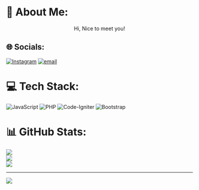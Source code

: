   # 💫 About Me:
  <p align="center">Hi, Nice to meet you!</p>
  
  
  ## 🌐 Socials:
  [![Instagram](https://img.shields.io/badge/Instagram-%23E4405F.svg?logo=Instagram&logoColor=white)](https://instagram.com/@frdnryann_) [![email](https://img.shields.io/badge/Email-D14836?logo=gmail&logoColor=white)](mailto:frdnryann@gmail.com) 
  
  # 💻 Tech Stack:
  ![JavaScript](https://img.shields.io/badge/javascript-%23323330.svg?style=for-the-badge&logo=javascript&logoColor=%23F7DF1E) ![PHP](https://img.shields.io/badge/php-%23777BB4.svg?style=for-the-badge&logo=php&logoColor=white) ![Code-Igniter](https://img.shields.io/badge/CodeIgniter-%23EF4223.svg?style=for-the-badge&logo=codeIgniter&logoColor=white) ![Bootstrap](https://img.shields.io/badge/bootstrap-%238511FA.svg?style=for-the-badge&logo=bootstrap&logoColor=white)
  # 📊 GitHub Stats:
  ![](https://github-readme-stats.vercel.app/api?username=nothazel24&theme=dark&hide_border=true&include_all_commits=false&count_private=false)<br/>
  ![](https://nirzak-streak-stats.vercel.app/?user=nothazel24&theme=dark&hide_border=true)<br/>
  ![](https://github-readme-stats.vercel.app/api/top-langs/?username=nothazel24&theme=dark&hide_border=true&include_all_commits=false&count_private=false&layout=compact)
  
  ---
  [![](https://visitcount.itsvg.in/api?id=nothazel24&icon=0&color=11)](https://visitcount.itsvg.in)
